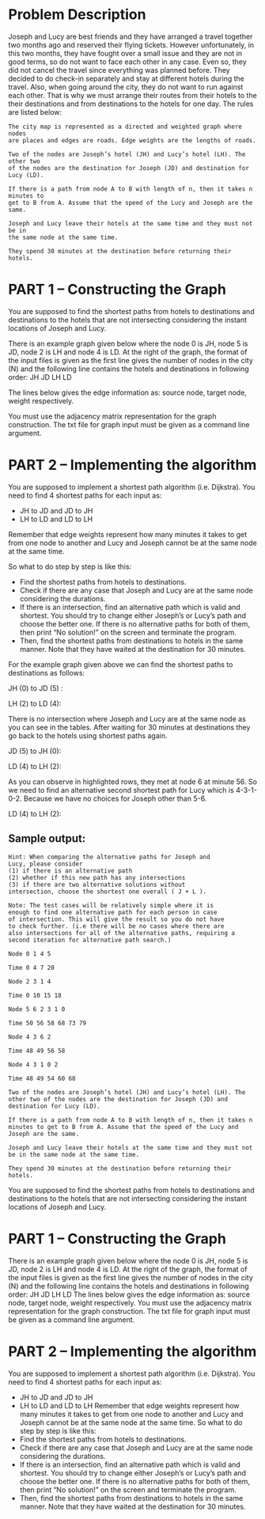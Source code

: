 # Problem Description


Joseph and Lucy are best friends and they have arranged a travel together two months
ago and reserved their flying tickets. However unfortunately, in this two months, they
have fought over a small issue and they are not in good terms, so do not want to face
each other in any case. Even so, they did not cancel the travel since everything was
planned before. They decided to do check-in separately and stay at different hotels
during the travel. Also, when going around the city, they do not want to run against each
other. That is why we must arrange their routes from their hotels to the their
destinations and from destinations to the hotels for one day. The rules are listed below:


```
The city map is represented as a directed and weighted graph where nodes
are places and edges are roads. Edge weights are the lengths of roads.

Two of the nodes are Joseph’s hotel (JH) and Lucy’s hotel (LH). The other two
of the nodes are the destination for Joseph (JD) and destination for Lucy (LD).

If there is a path from node A to B with length of n, then it takes n minutes to
get to B from A. Assume that the speed of the Lucy and Joseph are the same.

Joseph and Lucy leave their hotels at the same time and they must not be in
the same node at the same time.

They spend 30 minutes at the destination before returning their hotels.

```

# PART 1 – Constructing the Graph


You are supposed to find the shortest paths from hotels to destinations and
destinations to the hotels that are not intersecting considering the instant locations of
Joseph and Lucy.

There is an example graph given below where the node 0 is JH, node 5 is JD, node 2 is LH
and node 4 is LD. At the right of the graph, the format of the input files is given as the
first line gives the number of nodes in the city (N) and the following line contains the
hotels and destinations in following order: JH JD LH LD

The lines below gives the edge information as: source node, target node, weight
respectively.

You must use the adjacency matrix representation for the graph construction. The txt
file for graph input must be given as a command line argument.

# PART 2 – Implementing the algorithm


You are supposed to implement a shortest path algorithm (i.e. Dijkstra). You need to
find 4 shortest paths for each input as:

- JH to JD and JD to JH
- LH to LD and LD to LH

Remember that edge weights represent how many minutes it takes to get from one
node to another and Lucy and Joseph cannot be at the same node at the same time.

So what to do step by step is like this:

- Find the shortest paths from hotels to destinations.
- Check if there are any case that Joseph and Lucy are at the same node
    considering the durations.
- If there is an intersection, find an alternative path which is valid and shortest. You
    should try to change either Joseph’s or Lucy’s path and choose the better one. If
    there is no alternative paths for both of them, then print “No solution!” on the
    screen and terminate the program.
- Then, find the shortest paths from destinations to hotels in the same manner.
    Note that they have waited at the destination for 30 minutes.


For the example graph given above we can find the shortest paths to destinations as
follows:

JH (0) to JD (5) :

LH (2) to LD (4):

There is no intersection where Joseph and Lucy are at the same node as you can see in
the tables. After waiting for 30 minutes at destinations they go back to the hotels using
shortest paths again.

JD (5) to JH (0):

LD (4) to LH (2):

As you can observe in highlighted rows, they met at node 6 at minute 56. So we need to
find an alternative second shortest path for Lucy which is 4-3-1-0-2. Because we have no
choices for Joseph other than 5-6.

LD (4) to LH (2):

## Sample output:

```
Hint: When comparing the alternative paths for Joseph and
Lucy, please consider
(1) if there is an alternative path
(2) whether if this new path has any intersections
(3) if there are two alternative solutions without
intersection, choose the shortest one overall ( J + L ).
```
```
Note: The test cases will be relatively simple where it is
enough to find one alternative path for each person in case
of intersection. This will give the result so you do not have
to check further. (i.e there will be no cases where there are
also intersections for all of the alternative paths, requiring a
second iteration for alternative path search.)
```
```
Node 0 1 4 5

Time 0 4 7 20

Node 2 3 1 4

Time 0 10 15 18

Node 5 6 2 3 1 0

Time 50 56 58 68 73 79

Node 4 3 6 2

Time 48 49 56 58

Node 4 3 1 0 2

Time 48 49 54 60 68

```


    Two of the nodes are Joseph’s hotel (JH) and Lucy’s hotel (LH). The other two of the nodes are the destination for Joseph (JD) and destination for Lucy (LD).
    
    If there is a path from node A to B with length of n, then it takes n minutes to get to B from A. Assume that the speed of the Lucy and Joseph are the same.
    
    Joseph and Lucy leave their hotels at the same time and they must not be in the same node at the same time.
    
    They spend 30 minutes at the destination before returning their hotels.
You are supposed to find the shortest paths from hotels to destinations and destinations to the hotels that are not intersecting considering the instant locations of Joseph and Lucy.

# PART 1 – Constructing the Graph

There is an example graph given below where the node 0 is JH, node 5 is JD, node 2 is LH and node 4 is LD. At the right of the graph, the format of the input files is given as the first line gives the number of nodes in the city (N) and the following line contains the hotels and destinations in following order: JH JD LH LD
The lines below gives the edge information as: source node, target node, weight respectively.
You must use the adjacency matrix representation for the graph construction. The txt file for graph input must be given as a command line argument.

# PART 2 – Implementing the algorithm

You are supposed to implement a shortest path algorithm (i.e. Dijkstra). You need to find 4 shortest paths for each input as:
- JH to JD and JD to JH
- LH to LD and LD to LH
Remember that edge weights represent how many minutes it takes to get from one node to another and Lucy and Joseph cannot be at the same node at the same time.
So what to do step by step is like this:
- Find the shortest paths from hotels to destinations.
- Check if there are any case that Joseph and Lucy are at the same node
considering the durations.
- If there is an intersection, find an alternative path which is valid and shortest. You
should try to change either Joseph’s or Lucy’s path and choose the better one. If there is no alternative paths for both of them, then print “No solution!” on the screen and terminate the program.
- Then, find the shortest paths from destinations to hotels in the same manner. Note that they have waited at the destination for 30 minutes.
  

